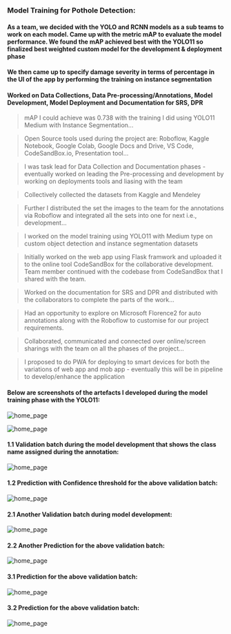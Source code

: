 ### Model Training for Pothole Detection:

#### As a team, we decided with the YOLO and RCNN models as a sub teams to work on each model. Came up with the metric mAP to evaluate the model performance. We found the mAP achieved best with the YOLO11 so finalized best weighted custom model for the development & deployment phase
#### We then came up to specify damage severity in terms of percentage in the UI of the app by performing the training on instance segmentation
#### Worked on Data Collections, Data Pre-processing/Annotations, Model Development, Model Deployment and Documentation for SRS, DPR

> mAP I could achieve was 0.738 with the training I did using YOLO11 Medium with Instance Segmentation...

> Open Source tools used during the project are: Roboflow, Kaggle Notebook, Google Colab, Google Docs and Drive, VS Code, CodeSandBox.io, Presentation tool...

> I was task lead for Data Collection and Documentation phases - eventually worked on leading the Pre-processing and development by working on deployments tools and liasing with the team

> Collectively collected the datasets from Kaggle and Mendeley

> Further I distributed the set the images to the team for the annotations via Roboflow and integrated all the sets into one for next i.e., development...
 
> I worked on the model training using YOLO11 with Medium type on custom object detection and instance segmentation datasets

> Initially worked on the web app using Flask framwork and uploaded it to the online tool CodeSandBox for the collaborative development. Team member continued with the codebase from CodeSandBox that I shared with the team.
 
> Worked on the documentation for SRS and DPR and distributed with the collaborators to complete the parts of the work...

> Had an opportunity to explore on Microsoft Florence2 for auto annotations along with the Roboflow to customise for our project requirements.

> Collaborated, communicated and connected over online/screen sharings with the team on all the phases of the project...

> I proposed to do PWA for deploying to smart devices for both the variations of web app and mob app - eventually this will be in pipeline to develop/enhance the application

#### Below are screenshots of the artefacts I developed during the model training phase with the YOLO11:
![home_page](https://github.com/OmdenaAI/KolkataIndiaChapter_AutomatedPotholeDetection/blob/main/ModelDevelopment_RN/InstanceSegmentation_Dev6/mAP_Values_SegDevelopment.png)

![home_page](https://github.com/OmdenaAI/KolkataIndiaChapter_AutomatedPotholeDetection/blob/main/ModelDevelopment_RN/InstanceSegmentation_Dev6/results.png)

#### 1.1 Validation batch during the model development that shows the class name assigned during the annotation:
![home_page](https://github.com/OmdenaAI/KolkataIndiaChapter_AutomatedPotholeDetection/blob/main/ModelDevelopment_RN/InstanceSegmentation_Dev6/val_batch0_labels.jpg)

#### 1.2 Prediction with Confidence threshold for the above validation batch:
![home_page](https://github.com/OmdenaAI/KolkataIndiaChapter_AutomatedPotholeDetection/blob/main/ModelDevelopment_RN/InstanceSegmentation_Dev6/val_batch0_pred.jpg)

#### 2.1 Another Validation batch during model development:
![home_page](https://github.com/OmdenaAI/KolkataIndiaChapter_AutomatedPotholeDetection/blob/main/ModelDevelopment_RN/InstanceSegmentation_Dev6/val_batch1_labels.jpg)

#### 2.2 Another Prediction for the above validation batch:
![home_page](https://github.com/OmdenaAI/KolkataIndiaChapter_AutomatedPotholeDetection/blob/main/ModelDevelopment_RN/InstanceSegmentation_Dev6/val_batch1_pred.jpg)

#### 3.1 Prediction for the above validation batch:
![home_page](https://github.com/OmdenaAI/KolkataIndiaChapter_AutomatedPotholeDetection/blob/main/ModelDevelopment_RN/InstanceSegmentation_Dev6/val_batch2_labels.jpg)

#### 3.2 Prediction for the above validation batch:
![home_page](https://github.com/OmdenaAI/KolkataIndiaChapter_AutomatedPotholeDetection/blob/main/ModelDevelopment_RN/InstanceSegmentation_Dev6/val_batch2_pred.jpg)
